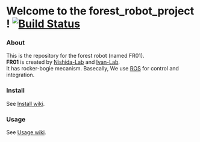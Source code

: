 # Welcome to the forest_robot_project ! [![Build Status](https://travis-ci.org/Nishida-Lab/forest_robot_project.svg?branch=master)](https://travis-ci.org/Nishida-Lab/forest_robot_project)
### About
This is the repository for the forest robot (named FR01).  
**FR01** is created by [Nishida-Lab](http://lab.cntl.kyutech.ac.jp/~nishida/index.html) and [Ivan-Lab](https://www.ingegneria.unisalento.it/scheda_docente/-/people/ivan.giannoccaro).  
It has rocker-bogie mecanism. Basecally, We use [ROS](http://www.ros.org/) for control and integration.

### Install
See [Install wiki](https://github.com/Nishida-Lab/forest_robot_project/wiki/Installation-%5BEnglish%5D).

### Usage
See [Usage wiki](https://github.com/Nishida-Lab/forest_robot_project/wiki/Usage-%5BEnglish%5D).
